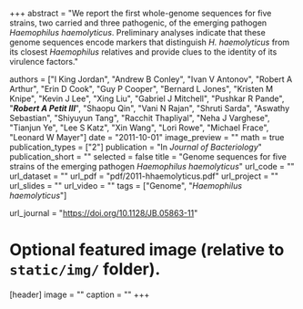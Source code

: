 +++
abstract = "We report the first whole-genome sequences for five strains, two carried and three pathogenic, of the emerging pathogen *Haemophilus haemolyticus*. Preliminary analyses indicate that these genome sequences encode markers that distinguish *H. haemolyticus* from its closest *Haemophilus* relatives and provide clues to the identity of its virulence factors."

authors = ["I King Jordan", "Andrew B Conley", "Ivan V Antonov", "Robert A Arthur", "Erin D Cook", "Guy P Cooper", "Bernard L Jones", "Kristen M Knipe", "Kevin J Lee", "Xing Liu", "Gabriel J Mitchell", "Pushkar R Pande", "***Robert A Petit III***", "Shaopu Qin", "Vani N Rajan", "Shruti Sarda", "Aswathy Sebastian", "Shiyuyun Tang", "Racchit Thapliyal", "Neha J Varghese", "Tianjun Ye", "Lee S Katz", "Xin Wang", "Lori Rowe", "Michael Frace", "Leonard W Mayer"]
date = "2011-10-01"
image_preview = ""
math = true
publication_types = ["2"]
publication = "In *Journal of Bacteriology*"
publication_short = ""
selected = false
title = "Genome sequences for five strains of the emerging pathogen *Haemophilus haemolyticus*"
url_code = ""
url_dataset = ""
url_pdf = "pdf/2011-hhaemolyticus.pdf"
url_project = ""
url_slides = ""
url_video = ""
tags = ["Genome", "*Haemophilus haemolyticus*"]

url_journal = "https://doi.org/10.1128/JB.05863-11"

# Optional featured image (relative to `static/img/` folder).
[header]
image = ""
caption = ""
+++
